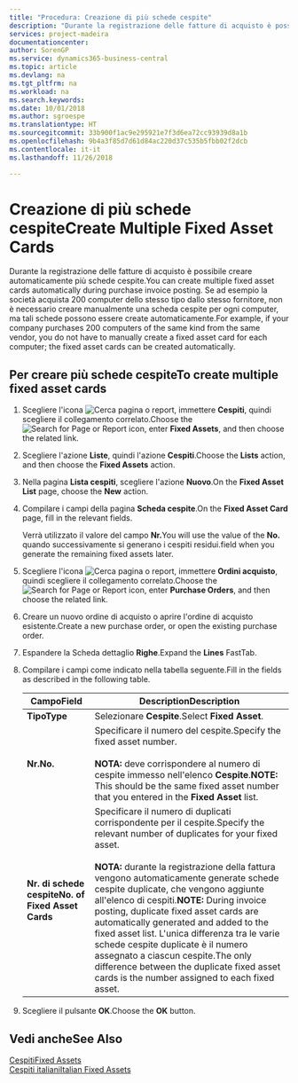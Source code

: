 ```yaml
---
title: "Procedura: Creazione di più schede cespite"
description: "Durante la registrazione delle fatture di acquisto è possibile creare automaticamente più schede cespite."
services: project-madeira
documentationcenter: 
author: SorenGP
ms.service: dynamics365-business-central
ms.topic: article
ms.devlang: na
ms.tgt_pltfrm: na
ms.workload: na
ms.search.keywords: 
ms.date: 10/01/2018
ms.author: sgroespe
ms.translationtype: HT
ms.sourcegitcommit: 33b900f1ac9e295921e7f3d6ea72cc93939d8a1b
ms.openlocfilehash: 9b4a3f85d7d61d84ac220d37c535b5fbb02f2dcb
ms.contentlocale: it-it
ms.lasthandoff: 11/26/2018

---
```

# <a name="create-multiple-fixed-asset-cards"></a><span data-ttu-id="12b92-103">Creazione di più schede cespite</span><span class="sxs-lookup"><span data-stu-id="12b92-103">Create Multiple Fixed Asset Cards</span></span>
<span data-ttu-id="12b92-104">Durante la registrazione delle fatture di acquisto è possibile creare automaticamente più schede cespite.</span><span class="sxs-lookup"><span data-stu-id="12b92-104">You can create multiple fixed asset cards automatically during purchase invoice posting.</span></span> <span data-ttu-id="12b92-105">Se ad esempio la società acquista 200 computer dello stesso tipo dallo stesso fornitore, non è necessario creare manualmente una scheda cespite per ogni computer, ma tali schede possono essere create automaticamente.</span><span class="sxs-lookup"><span data-stu-id="12b92-105">For example, if your company purchases 200 computers of the same kind from the same vendor, you do not have to manually create a fixed asset card for each computer; the fixed asset cards can be created automatically.</span></span>  

## <a name="to-create-multiple-fixed-asset-cards"></a><span data-ttu-id="12b92-106">Per creare più schede cespite</span><span class="sxs-lookup"><span data-stu-id="12b92-106">To create multiple fixed asset cards</span></span>  

1.  <span data-ttu-id="12b92-107">Scegliere l'icona ![Cerca pagina o report](../../media/ui-search/search_small.png "icona Cerca pagina o report"), immettere **Cespiti**, quindi scegliere il collegamento correlato.</span><span class="sxs-lookup"><span data-stu-id="12b92-107">Choose the ![Search for Page or Report](../../media/ui-search/search_small.png "Search for Page or Report icon") icon, enter **Fixed Assets**, and then choose the related link.</span></span>  
2.  <span data-ttu-id="12b92-108">Scegliere l'azione **Liste**, quindi l'azione **Cespiti**.</span><span class="sxs-lookup"><span data-stu-id="12b92-108">Choose the **Lists** action, and then choose the **Fixed Assets** action.</span></span>  
3.  <span data-ttu-id="12b92-109">Nella pagina **Lista cespiti**, scegliere l'azione **Nuovo**.</span><span class="sxs-lookup"><span data-stu-id="12b92-109">On the **Fixed Asset List** page, choose the **New** action.</span></span>  
4.  <span data-ttu-id="12b92-110">Compilare i campi della pagina **Scheda cespite**.</span><span class="sxs-lookup"><span data-stu-id="12b92-110">On the **Fixed Asset Card** page, fill in the relevant fields.</span></span>  

    <span data-ttu-id="12b92-111">Verrà utilizzato il valore del campo **Nr.**</span><span class="sxs-lookup"><span data-stu-id="12b92-111">You will use the value of the **No.**</span></span> <span data-ttu-id="12b92-112">quando successivamente si generano i cespiti residui.</span><span class="sxs-lookup"><span data-stu-id="12b92-112">field when you generate the remaining fixed assets later.</span></span>  

5.  <span data-ttu-id="12b92-113">Scegliere l'icona ![Cerca pagina o report](../../media/ui-search/search_small.png "Cerca pagina o report"), immettere **Ordini acquisto**, quindi scegliere il collegamento correlato.</span><span class="sxs-lookup"><span data-stu-id="12b92-113">Choose the ![Search for Page or Report](../../media/ui-search/search_small.png "Search for Page or Report icon") icon, enter **Purchase Orders**, and then choose the related link.</span></span>  
6.  <span data-ttu-id="12b92-114">Creare un nuovo ordine di acquisto o aprire l'ordine di acquisto esistente.</span><span class="sxs-lookup"><span data-stu-id="12b92-114">Create a new purchase order, or open the existing purchase order.</span></span>  
7.  <span data-ttu-id="12b92-115">Espandere la Scheda dettaglio **Righe**.</span><span class="sxs-lookup"><span data-stu-id="12b92-115">Expand the **Lines** FastTab.</span></span>  
8.  <span data-ttu-id="12b92-116">Compilare i campi come indicato nella tabella seguente.</span><span class="sxs-lookup"><span data-stu-id="12b92-116">Fill in the fields as described in the following table.</span></span>  

    |<span data-ttu-id="12b92-117">Campo</span><span class="sxs-lookup"><span data-stu-id="12b92-117">Field</span></span>|<span data-ttu-id="12b92-118">Description</span><span class="sxs-lookup"><span data-stu-id="12b92-118">Description</span></span>|  
    |---------------------------------|---------------------------------------|  
    |<span data-ttu-id="12b92-119">**Tipo**</span><span class="sxs-lookup"><span data-stu-id="12b92-119">**Type**</span></span>|<span data-ttu-id="12b92-120">Selezionare **Cespite**.</span><span class="sxs-lookup"><span data-stu-id="12b92-120">Select **Fixed Asset**.</span></span>|  
    |<span data-ttu-id="12b92-121">**Nr.**</span><span class="sxs-lookup"><span data-stu-id="12b92-121">**No.**</span></span>|<span data-ttu-id="12b92-122">Specificare il numero del cespite.</span><span class="sxs-lookup"><span data-stu-id="12b92-122">Specify the fixed asset number.</span></span><br /><br /> <span data-ttu-id="12b92-123">**NOTA:** deve corrispondere al numero di cespite immesso nell'elenco **Cespite**.</span><span class="sxs-lookup"><span data-stu-id="12b92-123">**NOTE:** This should be the same fixed asset number that you entered in the **Fixed Asset** list.</span></span>|  
    |<span data-ttu-id="12b92-124">**Nr. di schede cespite**</span><span class="sxs-lookup"><span data-stu-id="12b92-124">**No. of Fixed Asset Cards**</span></span>|<span data-ttu-id="12b92-125">Specificare il numero di duplicati corrispondente per il cespite.</span><span class="sxs-lookup"><span data-stu-id="12b92-125">Specify the relevant number of duplicates for your fixed asset.</span></span><br /><br /> <span data-ttu-id="12b92-126">**NOTA:** durante la registrazione della fattura vengono automaticamente generate schede cespite duplicate, che vengono aggiunte all'elenco di cespiti.</span><span class="sxs-lookup"><span data-stu-id="12b92-126">**NOTE:** During invoice posting, duplicate fixed asset cards are automatically generated and added to the fixed asset list.</span></span> <span data-ttu-id="12b92-127">L'unica differenza tra le varie schede cespite duplicate è il numero assegnato a ciascun cespite.</span><span class="sxs-lookup"><span data-stu-id="12b92-127">The only difference between the duplicate fixed asset cards is the number assigned to each fixed asset.</span></span>|  

9. <span data-ttu-id="12b92-128">Scegliere il pulsante **OK**.</span><span class="sxs-lookup"><span data-stu-id="12b92-128">Choose the **OK** button.</span></span>  

## <a name="see-also"></a><span data-ttu-id="12b92-129">Vedi anche</span><span class="sxs-lookup"><span data-stu-id="12b92-129">See Also</span></span>  
 [<span data-ttu-id="12b92-130">Cespiti</span><span class="sxs-lookup"><span data-stu-id="12b92-130">Fixed Assets</span></span>](../../fa-manage.md)  
 [<span data-ttu-id="12b92-131">Cespiti italiani</span><span class="sxs-lookup"><span data-stu-id="12b92-131">Italian Fixed Assets</span></span>](italian-fixed-assets.md)

